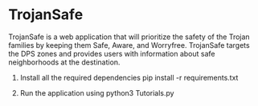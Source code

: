 # TrojanSafe
TrojanSafe is a web application that will prioritize the safety of the Trojan families by keeping them Safe, Aware, and Worryfree.
TrojanSafe targets the DPS zones and provides users with information about safe neighborhoods at the destination.

1. Install all the required dependencies 
   pip install -r requirements.txt
   
2. Run the application using
   python3 Tutorials.py
